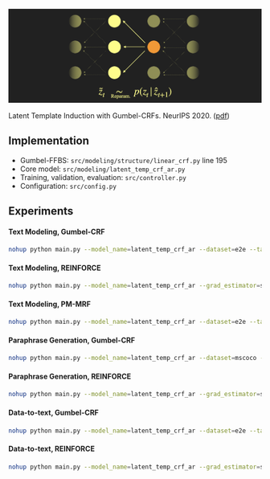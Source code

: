 ![title](img/model_github.png)

Latent Template Induction with Gumbel-CRFs. NeurIPS 2020. ([pdf](https://github.com/FranxYao/Gumbel-CRF/blob/main/doc/gumbel_crf_camera_ready.pdf))

## Implementation 
* Gumbel-FFBS: `src/modeling/structure/linear_crf.py` line 195
* Core model: `src/modeling/latent_temp_crf_ar.py`
* Training, validation, evaluation: `src/controller.py`
* Configuration: `src/config.py`

## Experiments

#### Text Modeling, Gumbel-CRF

```bash
nohup python main.py --model_name=latent_temp_crf_ar --dataset=e2e --task=density --model_version=1.0.3.1 --gpu_id=6 --latent_vocab_size=20 --z_beta=1e-3 --z_overlap_logits=False --use_copy=False --use_src_info=False --num_epoch=60 --validate_start_epoch=0 --num_sample_nll=100 --x_lambd_start_epoch=10 --x_lambd_anneal_epoch=2 --batch_size_train=100 --inspect_grad=False --inspect_model=True  > ../log/latent_temp_crf_ar.1.0.3.1  2>&1 & tail -f ../log/latent_temp_crf_ar.1.0.3.1
```

#### Text Modeling, REINFORCE

```bash
nohup python main.py --model_name=latent_temp_crf_ar --grad_estimator=score_func --dataset=e2e --task=density --model_version=2.0.0.1 --gpu_id=2 --latent_vocab_size=20 --z_beta=1.05 --z_gamma=0 --z_b0=0.1 --z_overlap_logits=False --use_copy=False --use_src_info=False --num_epoch=60 --validate_start_epoch=0 --batch_size_train=100 --num_sample_nll=100 --x_lambd_start_epoch=10 --x_lambd_anneal_epoch=2 > ../log/latent_temp_crf_ar.2.0.0.1  2>&1 & tail -f ../log/latent_temp_crf_ar.2.0.0.1
```

#### Text Modeling, PM-MRF

```bash
nohup python main.py --model_name=latent_temp_crf_ar --dataset=e2e --task=density --model_version=1.5.0.0 --gpu_id=5 --latent_vocab_size=20 --z_beta=1e-3 --z_sample_method=pm --z_overlap_logits=False --use_copy=False --use_src_info=False --num_epoch=60 --validate_start_epoch=0 --num_sample_nll=100 --tau_anneal_epoch=60 --x_lambd_start_epoch=10 --x_lambd_anneal_epoch=2 --batch_size_train=100 --inspect_grad=False --inspect_model=True  > ../log/latent_temp_crf_ar.1.5.0.0  2>&1 & tail -f ../log/latent_temp_crf_ar.1.5.0.0
```

#### Paraphrase Generation, Gumbel-CRF
```bash
nohup python main.py --model_name=latent_temp_crf_ar --dataset=mscoco --task=generation --model_version=1.3.1.0 --gpu_id=0 --latent_vocab_size=50 --z_beta=1e-3 --z_overlap_logits=False --use_copy=True --use_src_info=True --num_epoch=40 --validate_start_epoch=0 --validation_criteria=b2 --num_sample_nll=100 --x_lambd_start_epoch=0 --x_lambd_anneal_epoch=10 --batch_size_train=100 --batch_size_eval=100 --inspect_grad=False --inspect_model=True --write_full_predictions=True > ../log/latent_temp_crf_ar.1.3.1.0  2>&1 & tail -f ../log/latent_temp_crf_ar.1.3.1.0
```

#### Paraphrase Generation, REINFORCE
```bash
nohup python main.py --model_name=latent_temp_crf_ar --grad_estimator=score_func --dataset=mscoco --task=generation --model_version=2.5.0.0 --gpu_id=4 --latent_vocab_size=50 --z_beta=1.05 --z_gamma=0 --z_b0=0.1 --use_copy=True --use_src_info=True --num_epoch=40 --validate_start_epoch=0 --batch_size_train=100 --num_sample_nll=100 --x_lambd_start_epoch=10 --x_lambd_anneal_epoch=2 --validation_criteria=b4 --test_validate=true > ../log/latent_temp_crf_ar.2.5.0.0  2>&1 & tail -f ../log/latent_temp_crf_ar.2.5.0.0
```


#### Data-to-text, Gumbel-CRF
```bash
nohup python main.py --model_name=latent_temp_crf_ar --dataset=e2e --task=generation --model_version=1.2.0.1 --gpu_id=4 --latent_vocab_size=20 --z_beta=1e-3 --z_overlap_logits=False --use_copy=True --use_src_info=True --num_epoch=80 --validate_start_epoch=0 --validation_criteria=b2 --num_sample_nll=100 --x_lambd_start_epoch=0 --x_lambd_anneal_epoch=10 --batch_size_train=100 --inspect_grad=False --inspect_model=True --write_full_predictions=True --test_validate > ../log/latent_temp_crf_ar.1.2.0.1  2>&1 & tail -f ../log/latent_temp_crf_ar.1.2.0.1
```

#### Data-to-text, REINFORCE
```bash
nohup python main.py --model_name=latent_temp_crf_ar --grad_estimator=score_func --dataset=e2e --task=generation --model_version=2.2.0.1 --gpu_id=6 --latent_vocab_size=20 --z_beta=1.05 --z_gamma=0 --z_b0=0.1 --z_overlap_logits=False --use_copy=True --use_src_info=True --num_epoch=80 --validate_start_epoch=0 --validation_criteria=b4 --batch_size_train=100 --num_sample_nll=100 --x_lambd_start_epoch=0 --x_lambd_anneal_epoch=10 > ../log/latent_temp_crf_ar.2.2.0.1  2>&1 & tail -f ../log/latent_temp_crf_ar.2.2.0.1
```